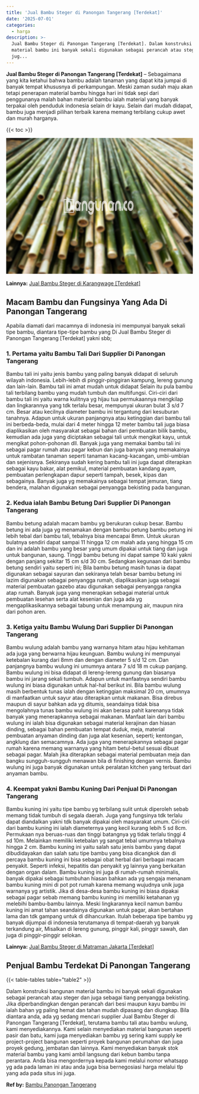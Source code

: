 ```yaml
---
title: 'Jual Bambu Steger di Panongan Tangerang [Terdekat]'
date: '2025-07-01'
categories:
  - harga
description: >-
  Jual Bambu Steger di Panongan Tangerang [Terdekat]. Dalam konstruksi bangunan
  material bambu ini banyak sekali digunakan sebagai perancah atau steger dan
  jug...
---
```


**Jual Bambu Steger di Panongan Tangerang \[Terdekat\]** – Sebagaimana yang kita ketahui bahwa bambu adalah tanaman yang dapat kita jumpai di banyak tempat khususnya di perkampungan. Meski zaman sudah maju akan tetapi penerapan material bambu hingga hari ini tidak sepi dari penggunanya malah bahan material bambu ialah material yang banyak terpakai oleh penduduk indonesia selain dr kayu. Selain dari mudah didapat, bambu juga menjadi pilihan terbaik karena memang terbilang cukup awet dan murah harganya.

{{< toc >}}

![Jual Bambu Steger di Panongan Tangerang [Terdekat]](/images/jual-bambu-tali-35.png)

**Lainnya:** [Jual Bambu Steger di Karangwage \[Terdekat\]](https://bambu.bangunan.co/jual-bambu-steger-di-karangwage-terdekat/)

## Macam Bambu dan Fungsinya Yang Ada Di Panongan Tangerang

Apabila diamati dari macamnya di indonesia ini mempunyai banyak sekali tipe bambu, diantara tipe-tipe bambu yang Di Jual Bambu Steger di Panongan Tangerang \[Terdekat\] yakni sbb;

### 1\. Pertama yaitu Bambu Tali Dari Supplier Di Panongan Tangerang

Bambu tali ini yaitu jenis bambu yang paling banyak didapat di seluruh wilayah indonesia. Lebih-lebih di pinggir-pinggiran kampung, lereng gunung dan lain-lain. Bambu tali ini amat mudah untuk didapat Selain itu pula bambu tali terbilang bambu yang mudah tumbuh dan multifungsi. Ciri-ciri dari bambu tali ini yaitu warna kulitnya yg hijau tua permukaannya mengkilap dan lingkarannya yang tdk terlalu besar, mempunyai ukuran bulat 3 s/d 7 cm. Besar atau kecilnya diameter bambu ini tergantung dari kesuburan tanahnya. Adapun untuk ukuran panjangnya atau ketinggian dari bambu tali ini berbeda-beda, mulai dari 4 meter hingga 12 meter bambu tali juga biasa diaplikasikan oleh masyarakat sebagai bahan dari pembuatan bilik bambu, kemudian ada juga yang diciptakan sebagai tali untuk mengikat kayu, untuk mengikat pohon-pohonan dll. Banyak juga yang memakai bambu tali ini sebagai pagar rumah atau pagar kebun dan juga banyak yang memakainya untuk rambatan tanaman seperti tanaman kacang-kacangan, umbi-umbian dan sejenisnya. Sekiranya sudah kering bambu tali ini juga dapat diterapkan sebagai kayu bakar, alat pemikul, material pembuatan kandang ayam, pembuatan perlengkapan dapur seperti tampah, besek, kipas dan sebagainya. Banyak juga yg memakainya sebagai tempat jemuran, tiang bendera, malahan digunakan sebagai penyangga bekisting pada bangunan.

### 2\. Kedua ialah Bambu Betung Dari Supplier Di Panongan Tangerang

Bambu betung adalah macam bambu yg berukuran cukup besar. Bambu betung ini ada juga yg menamakan dengan bambu petung bambu petung ini lebih tebal dari bambu tali, tebalnya bisa mencapai 8mm. Untuk ukuran bulatnya sendiri dapat sampai 11 hingga 12 cm malah ada yang hingga 15 cm dan ini adalah bambu yang besar yang umum dipakai untuk tiang dan juga untuk bangunan, saung. Tinggi bambu betung ini dapat sampe 10 kaki yakni dengan panjang sekitar 15 cm s/d 30 cm. Sedangkan kegunaan dari bambu betung sendiri yaitu seperti ini; Bila bambu betung masih tunas ia dapat digunakan sebagai sayuran dan sekiranya telah besar bambu betung ini lazim digunakan sebagai penyangga rumah, diaplikasikan juga sebagai material pembuatan gazebo atau digunakan sebagai penyangga rangka atap rumah. Banyak juga yang menerapkan sebagai material untuk pembuatan lesehan serta alat kesenian dan juga ada yg mengaplikasikannya sebagai tabung untuk menampung air, maupun nira dari pohon aren.

### 3\. Ketiga yaitu Bambu Wulung Dari Supplier Di Panongan Tangerang

Bambu wulung adalah bambu yang warnanya hitam atau hijau kehitaman ada juga yang berwarna hijau keunguan. Bambu wulung ini mempunyai ketebalan kurang dari 8mm dan dengan diameter 5 s/d 12 cm. Dan panjangnya bambu wulung ini umumnya antara 7 s/d 18 m cukup panjang. Bambu wulung ini bisa didapat di lereng-lereng gunung dan biasanya bambu ini jarang sekali tumbuh. Adapun untuk manfaatnya sendiri bambu wulung ini biasa digunakan untuk hal-hal berikut ini. Bila bambu wulung masih berbentuk tunas ialah dengan ketinggian maksimal 20 cm, umumnya di manfaatkan untuk sayur atau diterapkan untuk makanan. Bisa direbus maupun di sayur bahkan ada yg ditumis, seandainya tidak bisa mengolahnya tunas bambu wulung ini akan berasa pahit karenanya tidak banyak yang menerapkannya sebagai makanan. Manfaat lain dari bambu wulung ini ialah bisa digunakan sebagai material kerajinan dan hiasan dinding, sebagai bahan pembuatan tempat duduk, meja, material pembuatan anyaman dinding dan juga alat kesenian, seperti; kentongan, angklung dan semacamnya. Ada juga yang menerapkannya sebagai pagar rumah karena memang warnanya yang hitam betul-betul sesuai dibuat sebagai pagar. Malah jika diterapkan sebagai material pembuatan meja dan bangku sungguh-sungguh menawan bila di finishing dengan vernis. Bambu wulung ini juga banyak digunakan untuk peralatan kitchen yang terbuat dari anyaman bambu.

### 4\. Keempat yakni Bambu Kuning Dari Penjual Di Panongan Tangerang

Bambu kuning ini yaitu tipe bambu yg terbilang sulit untuk diperoleh sebab memang tidak tumbuh di segala daerah. Juga yang fungsinya tdk terlalu dapat diandalkan yakni tdk banyak dipakai oleh masyarakat umum. Ciri-ciri dari bambu kuning ini ialah diameternya yang kecil kurang lebih 5 sd 8cm. Permukaan nya beruas-ruas dan tinggi batangnya yg tidak terlalu tinggi 4 sd 10m. Melainkan memiliki ketebalan yg sangat tebal umumnya tebalnya hingga 2 cm. Bambu kuning ini yaitu salah satu jenis bambu yang dapat dibudidayakan dan salah satu tipe bambu yang bisa dicangkok dan di percaya bambu kuning ini bisa sebagai obat herbal dari berbagai macam penyakit. Seperti infeksi, hepatitis dan penyakit yg lainnya yang berkaitan dengan organ dalam. Bambu kuning ini juga di rumah-rumah minimalis, banyak dipakai sebagai tumbuhan hiasan bahkan ada yg sengaja menanam bambu kuning mini di pot pot rumah karena memang wujudnya unik juga warnanya yg artistik. Jika di desa-desa bambu kuning ini biasa dipakai sebagai pagar sebab memang bambu kuning ini memiliki ketahanan yg melebihi bambu-bambu lainnya. Meski lingkarannya kecil namun bambu kuning ini amat tahan seandainya digunakan untuk pagar, akan bertahan lama dan tdk gampang untuk di dihancurkan. Itulah beberapa tipe bambu yg banyak dijumpai di indonesia terutamanya di tempat-daerah yg banyak terkandung air, Misalkan di lereng gunung, pinggir kali, pinggir sawah, dan juga di pinggir-pinggir selokan.

**Lainnya:** [Jual Bambu Steger di Matraman Jakarta \[Terdekat\]](https://bambu.bangunan.co/jual-bambu-steger-di-matraman-jakarta-terdekat/)

## Penjual Bambu Terdekat Di Panongan Tangerang

{{< table-tables table="table2" >}}

Dalam konstruksi bangunan material bambu ini banyak sekali digunakan sebagai perancah atau steger dan juga sebagai tiang penyangga bekisting. Jika diperbandingkan dengan perancah dari besi maupun kayu bambu ini ialah bahan yg paling hemat dan tahan mudah dipasang dan diungkap. Bila diantara anda, ada yg sedang mencari supplier Jual Bambu Steger di Panongan Tangerang \[Terdekat\], terutama bambu tali atau bambu wulung, kami menyediakannya. Kami selain menyediakan material bangunan seperti pasir dan batu, kami juga menyediakan bambu yg sering kami supply ke project-project bangunan seperti proyek bangunan perumahan dan juga proyek gedung, jembatan dan lainnya. Kami menyediakan banyak stok material bambu yang kami ambil langsung dari kebun bambu tanpa perantara. Anda bisa mengordernya kepada kami melalui nomor whatsapp yg ada pada laman ini atau anda juga bisa bernegosiasi harga melalui tlp yang ada pada situs ini juga.

**Ref by:** [Bambu Panongan Tangerang](https://id.wikipedia.org/wiki/Bambu)
